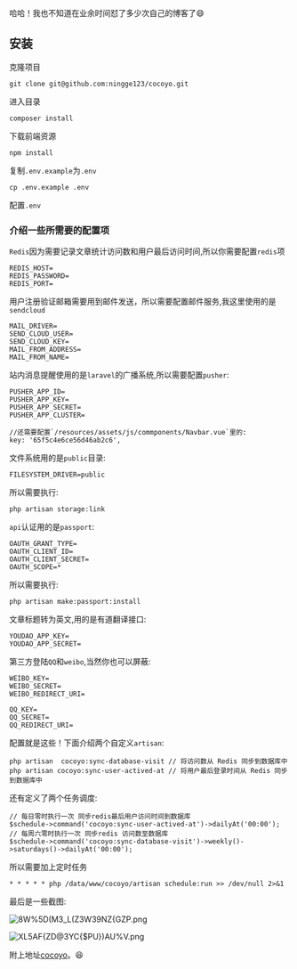 哈哈！我也不知道在业余时间怼了多少次自己的博客了:smile:

## 安装
克隆项目
```
git clone git@github.com:ningge123/cocoyo.git
```

进入目录

```
composer install
```

下载前端资源

```
npm install
```

复制`.env.example`为`.env`

```
cp .env.example .env
```

配置`.env`

### 介绍一些所需要的配置项

 `Redis`因为需要记录文章统计访问数和用户最后访问时间,所以你需要配置`redis`项

```
REDIS_HOST=
REDIS_PASSWORD=
REDIS_PORT=
```

用户注册验证邮箱需要用到邮件发送，所以需要配置邮件服务,我这里使用的是`sendcloud`

```
MAIL_DRIVER=
SEND_CLOUD_USER=
SEND_CLOUD_KEY=
MAIL_FROM_ADDRESS=
MAIL_FROM_NAME=
```

站内消息提醒使用的是`laravel`的广播系统,所以需要配置`pusher`:

```
PUSHER_APP_ID=
PUSHER_APP_KEY=
PUSHER_APP_SECRET=
PUSHER_APP_CLUSTER=

//还需要配置`/resources/assets/js/commponents/Navbar.vue`里的:
key: '65f5c4e6ce56d46ab2c6',
```

文件系统用的是`public`目录:

```
FILESYSTEM_DRIVER=public
```

所以需要执行:

```
php artisan storage:link
```

`api`认证用的是`passport`:

```
OAUTH_GRANT_TYPE=
OAUTH_CLIENT_ID=
OAUTH_CLIENT_SECRET=
OAUTH_SCOPE=*
```

所以需要执行:

```
php artisan make:passport:install
```

文章标题转为英文,用的是有道翻译接口:

```
YOUDAO_APP_KEY=
YOUDAO_APP_SECRET=
```

第三方登陆`QQ`和`weibo`,当然你也可以屏蔽:

```
WEIBO_KEY=
WEIBO_SECRET=
WEIBO_REDIRECT_URI=

QQ_KEY=
QQ_SECRET=
QQ_REDIRECT_URI=
```

配置就是这些！下面介绍两个自定义`artisan`:

```
php artisan  cocoyo:sync-database-visit // 将访问数从 Redis 同步到数据库中
php artisan cocoyo:sync-user-actived-at // 将用户最后登录时间从 Redis 同步到数据库中
```

还有定义了两个任务调度:

```
// 每日零时执行一次 同步redis最后用户访问时间到数据库
$schedule->command('cocoyo:sync-user-actived-at')->dailyAt('00:00');
// 每周六零时执行一次 同步redis 访问数至数据库
$schedule->command('cocoyo:sync-database-visit')->weekly()->saturdays()->dailyAt('00:00');
```

所以需要加上定时任务

```
* * * * * php /data/www/cocoyo/artisan schedule:run >> /dev/null 2>&1
```

最后是一些截图:

![8W%5D(M3_L(Z3W39NZ{GZP.png](https://www.cocoyo.xin/storage/201805/22/40OWriP9T8BSLR4gWL5xwganX9aXm10Xrg3uydfw.png)

![XL5AF{ZD@3YC{$PU})AU%V.png](https://www.cocoyo.xin/storage/201805/22/eflLfLwPMWVD7YJEjjLIosA0TQvPmw0SqIJjfooD.png)

附上地址[cocoyo](https://www.cocoyo.xin)。:laughing: